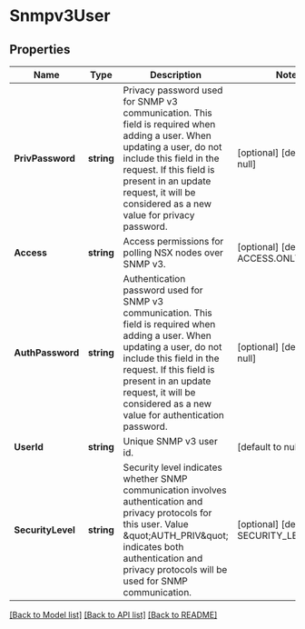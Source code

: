 # Snmpv3User

## Properties
Name | Type | Description | Notes
------------ | ------------- | ------------- | -------------
**PrivPassword** | **string** | Privacy password used for SNMP v3 communication. This field is required when adding a user. When updating a user, do not include this field in the request. If this field is present in an update request, it will be considered as a new value for privacy password. | [optional] [default to null]
**Access** | **string** | Access permissions for polling NSX nodes over SNMP v3. | [optional] [default to ACCESS.ONLY]
**AuthPassword** | **string** | Authentication password used for SNMP v3 communication. This field is required when adding a user. When updating a user, do not include this field in the request. If this field is present in an update request, it will be considered as a new value for authentication password. | [optional] [default to null]
**UserId** | **string** | Unique SNMP v3 user id. | [default to null]
**SecurityLevel** | **string** | Security level indicates whether SNMP communication involves authentication and privacy protocols for this user. Value \&quot;AUTH_PRIV\&quot; indicates both authentication and privacy protocols will be used for SNMP communication. | [optional] [default to SECURITY_LEVEL.PRIV]

[[Back to Model list]](../README.md#documentation-for-models) [[Back to API list]](../README.md#documentation-for-api-endpoints) [[Back to README]](../README.md)

